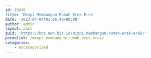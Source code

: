 ```yaml
---
id: 18436
title: 'Mimpi Membangun Rumah Erek Erek'
date: '2023-04-04T01:06:49+00:00'
author: admin
layout: post
guid: 'https://bos.awn.biz.id/mimpi-membangun-rumah-erek-erek/'
permalink: /mimpi-membangun-rumah-erek-erek/
categories:
    - Uncategorized
---
```


